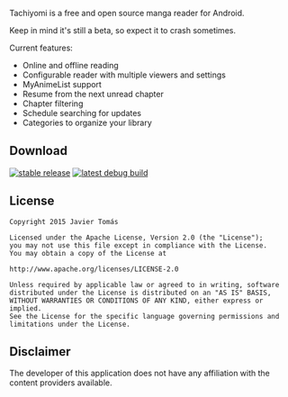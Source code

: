 Tachiyomi is a free and open source manga reader for Android.

Keep in mind it's still a beta, so expect it to crash sometimes.

Current features:

* Online and offline reading
* Configurable reader with multiple viewers and settings
* MyAnimeList support
* Resume from the next unread chapter
* Chapter filtering
* Schedule searching for updates
* Categories to organize your library

## Download

[![stable release](https://img.shields.io/badge/release-v0.1.1-blue.svg)](https://github.com/inorichi/tachiyomi/releases/download/v0.1.1/tachiyomi-v0.1.1.apk)
[![latest debug build](https://img.shields.io/badge/debug-latest%20build-blue.svg)](http://tachiyomi.kanade.eu/latest/app-debug.apk)

## License

    Copyright 2015 Javier Tomás

    Licensed under the Apache License, Version 2.0 (the "License");
    you may not use this file except in compliance with the License.
    You may obtain a copy of the License at

    http://www.apache.org/licenses/LICENSE-2.0

    Unless required by applicable law or agreed to in writing, software
    distributed under the License is distributed on an "AS IS" BASIS,
    WITHOUT WARRANTIES OR CONDITIONS OF ANY KIND, either express or implied.
    See the License for the specific language governing permissions and
    limitations under the License.

## Disclaimer

The developer of this application does not have any affiliation with the content providers available.
